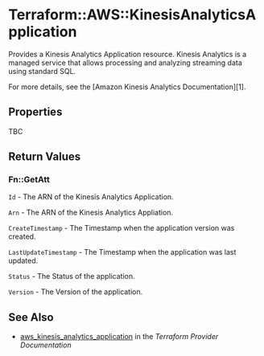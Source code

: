 # Terraform::AWS::KinesisAnalyticsApplication

Provides a Kinesis Analytics Application resource. Kinesis Analytics is a managed service that
allows processing and analyzing streaming data using standard SQL.

For more details, see the [Amazon Kinesis Analytics Documentation][1].

## Properties

TBC

## Return Values

### Fn::GetAtt

`Id` - The ARN of the Kinesis Analytics Application.

`Arn` - The ARN of the Kinesis Analytics Appliation.

`CreateTimestamp` - The Timestamp when the application version was created.

`LastUpdateTimestamp` - The Timestamp when the application was last updated.

`Status` - The Status of the application.

`Version` - The Version of the application.

## See Also

* [aws_kinesis_analytics_application](https://www.terraform.io/docs/providers/aws/r/kinesis_analytics_application.html) in the _Terraform Provider Documentation_